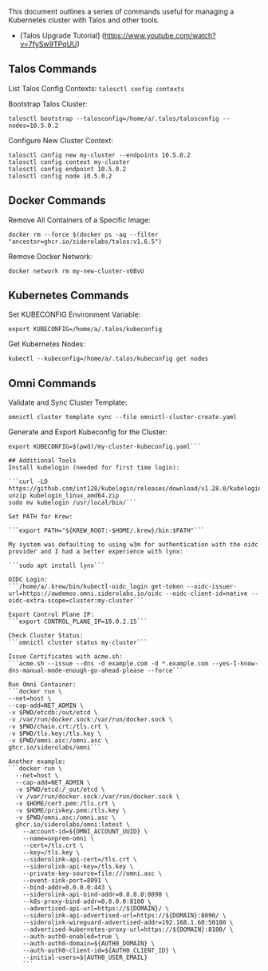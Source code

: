 This document outlines a series of commands useful for managing a Kubernetes cluster with Talos and other tools.

- [Talos Upgrade Tutorial] (https://www.youtube.com/watch?v=7fySw9TPqUU)

## Talos Commands

List Talos Config Contexts:
```talosctl config contexts```

Bootstrap Talos Cluster:

```talosctl bootstrap --talosconfig=/home/a/.talos/talosconfig --nodes=10.5.0.2```

Configure New Cluster Context:

```
talosctl config new my-cluster --endpoints 10.5.0.2
talosctl config context my-cluster
talosctl config endpoint 10.5.0.2
talosctl config node 10.5.0.2
```

## Docker Commands
Remove All Containers of a Specific Image:

```docker rm --force $(docker ps -aq --filter "ancestor=ghcr.io/siderolabs/talos:v1.6.5")```

Remove Docker Network:

```docker network rm my-new-cluster-v6BvU```

## Kubernetes Commands
Set KUBECONFIG Environment Variable:

```export KUBECONFIG=/home/a/.talos/kubeconfig```

Get Kubernetes Nodes:

```kubectl --kubeconfig=/home/a/.talos/kubeconfig get nodes```

## Omni Commands
Validate and Sync Cluster Template:

```omnictl cluster template validate -f omnictl-cluster-create.yaml
omnictl cluster template sync --file omnictl-cluster-create.yaml
```

Generate and Export Kubeconfig for the Cluster:

```omnictl kubeconfig -c my-cluster > my-cluster-kubeconfig.yaml
export KUBECONFIG=$(pwd)/my-cluster-kubeconfig.yaml```

## Additional Tools
Install kubelogin (needed for first time login):

```curl -LO https://github.com/int128/kubelogin/releases/download/v1.28.0/kubelogin_linux_amd64.zip
unzip kubelogin_linux_amd64.zip
sudo mv kubelogin /usr/local/bin/```

Set PATH for Krew:

```export PATH="${KREW_ROOT:-$HOME/.krew}/bin:$PATH"```

My system was defaulting to using w3m for authentication with the oidc provider and I had a better experience with lynx:

```sudo apt install lynx```

OIDC Login:
```/home/a/.krew/bin/kubectl-oidc_login get-token --oidc-issuer-url=https://awdemos.omni.siderolabs.io/oidc --oidc-client-id=native --oidc-extra-scope=cluster:my-cluster```

Export Control Plane IP:
```export CONTROL_PLANE_IP=10.0.2.15```

Check Cluster Status:
```omnictl cluster status my-cluster```

Issue Certificates with acme.sh:
```acme.sh --issue --dns -d example.com -d *.example.com --yes-I-know-dns-manual-mode-enough-go-ahead-please --force```

Run Omni Container:
```docker run \
--net=host \
--cap-add=NET_ADMIN \
-v $PWD/etcdb:/out/etcd \
-v /var/run/docker.sock:/var/run/docker.sock \
-v $PWD/chain.crt:/tls.crt \
-v $PWD/tls.key:/tls.key \
-v $PWD/omni.asc:/omni.asc \
ghcr.io/siderolabs/omni```

Another example:
```docker run \
  --net=host \
  --cap-add=NET_ADMIN \
  -v $PWD/etcd:/_out/etcd \
  -v /var/run/docker.sock:/var/run/docker.sock \
  -v $HOME/cert.pem:/tls.crt \
  -v $HOME/privkey.pem:/tls.key \
  -v $PWD/omni.asc:/omni.asc \
  ghcr.io/siderolabs/omni:latest \
    --account-id=${OMNI_ACCOUNT_UUID} \
    --name=onprem-omni \
    --cert=/tls.crt \
    --key=/tls.key \
    --siderolink-api-cert=/tls.crt \
    --siderolink-api-key=/tls.key \
    --private-key-source=file:///omni.asc \
    --event-sink-port=8091 \
    --bind-addr=0.0.0.0:443 \
    --siderolink-api-bind-addr=0.0.0.0:8090 \
    --k8s-proxy-bind-addr=0.0.0.0:8100 \
    --advertised-api-url=https://${DOMAIN}/ \
    --siderolink-api-advertised-url=https://${DOMAIN}:8090/ \
    --siderolink-wireguard-advertised-addr=192.168.1.60:50180 \
    --advertised-kubernetes-proxy-url=https://${DOMAIN}:8100/ \
    --auth-auth0-enabled=true \
    --auth-auth0-domain=${AUTH0_DOMAIN} \
    --auth-auth0-client-id=${AUTH0_CLIENT_ID} \
    --initial-users=${AUTH0_USER_EMAIL}
    ```